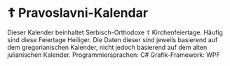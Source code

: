 # ☦︎ Pravoslavni-Kalendar
Dieser Kalender beinhaltet Serbisch-Orthodoxe ☦︎ Kirchenfeiertage. Häufig sind diese Feiertage Heiliger. Die Daten dieser sind jeweils basierend auf dem gregorianischen Kalender, nicht jedoch basierend auf dem alten julianischen Kalender. 
Programmiersprachen: C#
Grafik-Framework: WPF
